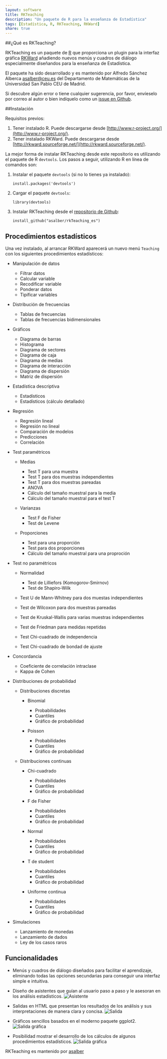 ```yaml
---
layout: software
title: RKTeaching
description: "Un paquete de R para la enseñanza de Estadística"
tags: [Estadística, R, RKTeaching, RKWard]
share: true
---
```


##¿Qué es RKTeaching?

RKTeaching es un paquete de [R](http://www.r-project.org/) que proporciona un plugin para la interfaz gráfica [RKWard](http://rkward.sourceforge.net/) añadiendo nuevos menús y cuadros de diálogo especialmente diseñandos para la enseñanza de Estadística.

El paquete ha sido desarrollado y es mantenido por Alfredo Sánchez Alberca [asalber@ceu.es](mailto:asalber@ceu.es) del Departamento de Matemáticas de la Universidad San Pablo CEU de Madrid.

Si descubre algún error o tiene cualquier sugerencia, por favor, envíeselo por correo al autor o bien indíquelo como un [issue en Github](https://github.com/asalber/rkTeaching_es/issues).


##Instalación

Requisitos previos:
1. Tener instalado R. Puede descargarse desde [http://www.r-project.org/](http://www.r-project.org/).
2. Tener instalado RKWard. Puede descargarse desde [http://rkward.sourceforge.net/](http://rkward.sourceforge.net/).

La mejor forma de instalar RKTeaching desde este repositorio es utilizando el paquete de R `devtools`. Los pasos a seguir, utilizando R en línea de comandos son:

1. 	Instalar el paquete `devtools` (si no lo tienes ya instalado):
	
	```
	install.packages('devtools')
	```
2. 	Cargar el paquete `devtools`:
	
	```
	library(devtools)
	```
3.	Instalar RKTeaching desde el [repositorio de Github](http://github.com/asalber):
	
	```
	install_github("asalber/rkTeaching_es")
	```
	
## Procedimientos estadísticos
Una vez instalado, al arrancar RKWard aparecerá un nuevo menú `Teaching` con los siguientes procedimientos estadísticos:

-	Manipulación de datos
	
	-   Filtrar datos
	-   Calcular variable
	-   Recodificar variable
	-   Ponderar datos
	-   Tipificar variables
	
-	Distribución de frecuencias
	
	-   Tablas de frecuencias
	-   Tablas de frecuencias bidimensionales
	
-	Gráficos
	
	-   Diagrama de barras
	-   Histograma
	-   Diagrama de sectores
	-   Diagrama de caja
	-   Diagrama de medias
	-   Diagrama de interacción
	-   Diagrama de dispersión
	-   Matriz de dispersión
	
-	Estadística descriptiva
	
	-   Estadísticos
	-   Estadísticos (cálculo detallado)
	
-	Regresión
	
	-   Regresión lineal
	-   Regresión no lineal
	-   Comparación de modelos
	-   Predicciones
	-   Correlación
	
-	Test paramétricos
	
	-	Medias
		
		-   Test T para una muestra
		-   Test T para dos muestras independientes
		-   Test T para dos muestras pareadas
		-   ANOVA
		-   Cálculo del tamaño muestral para la media
		-   Cálculo del tamaño muestral para el test T
		
	-	Varianzas
		
		-   Test F de Fisher
		-   Test de Levene
		
	-	Proporciones
		
		-   Test para una proporción
		-   Test para dos proporciones
		-   Cálculo del tamaño muestral para una proproción
	
-	Test no paramétricos
	
	-	Normalidad
		
		-   Test de Lilliefors (Komogorov-Smirnov)
		-   Test de Shapiro-Wilk
		
	-	Test U de Mann-Whitney para dos muestas independientes
		
	-	Test de Wilcoxon para dos muestras pareadas
		
	-	Test de Kruskal-Wallis para varias muestras independientes
		
	-	Test de Friedman para medidas repetidas
		
	-	Test Chi-cuadrado de independencia
		
	-	Test Chi-cuadrado de bondad de ajuste
	
-	Concordancia
	
	-   Coeficiente de correlación intraclase
	-   Kappa de Cohen
	
-	Distribuciones de probabilidad
	
	-	Distribuciones discretas
		
		-	Binomial
			
			-   Probabilidades
			-   Cuantiles
			-   Gráfico de probabilidad
			
		-	Poisson
			
			-   Probabilidades
			-   Cuantiles
			-   Gráfico de probabilidad
			
	-	Distribuciones continuas
		
		-	Chi-cuadrado
			
			-   Probabilidades
			-   Cuantiles
			-   Gráfico de probabilidad
			
		-	F de Fisher
			
			-   Probabilidades
			-   Cuantiles
			-   Gráfico de probabilidad
			
		-	Normal
			
			-   Probabilidades
			-   Cuantiles
			-   Gráfico de probabilidad
			
		-	T de student
			
			-   Probabilidades
			-   Cuantiles
			-   Gráfico de probabilidad
			
		-	Uniforme continua
			
			-   Probabilidades
			-   Cuantiles
			-   Gráfico de probabilidad
			
-	Simulaciones
	
	-   Lanzamiento de monedas
	-   Lanzamiento de dados
	-   Ley de los casos raros
	
## Funcionalidades

-   Menús y cuadros de diálogo diseñados para facilitar el aprendizaje,
    eliminando todas las opciones secundarias para conseguir una
    interfaz simple e intuitiva.
    
-   Diseño de asistentes que guían al usuario paso a paso y le asesoran
    en los análisis estadísticos. 
    ![Asistente](images/wizard.png)
    
-   Salidas en HTML que presentan los resultados de los análisis y sus
    interpretaciones de manera clara y concisa.
    ![Salida](images/output.png)
    
-   Gráficos sencillos basados en el moderno paquete ggplot2. 
	![Salida gráfica](images/graphics1.png)
    
-   Posibilidad mostrar el desarrollo de los cálculos de algunos
    procedimientos estadísticos. 
    ![Salida gráfica](images/detailed_calculation.png)

RKTeaching es mantenido por [asalber](https://github.com/asalber) 
